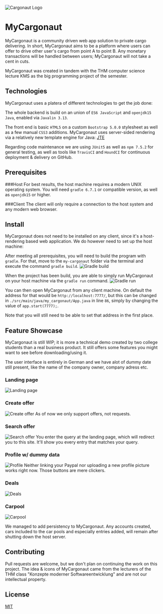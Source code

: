 ![Cargonaut Logo](./mockups/img/logo.png)
# MyCargonaut
MyCargonaut is a community driven web app solution to private cargo delivering. In short, MyCargonaut aims to be a
platform where users can offer to drive other user's cargo from point A to point B. Any monetary transactions will be
handled between users; MyCargonaut will not take a cent in cuts.

MyCargonaut was created in tandem with the THM computer science lecture KMS as the big programming project of the 
semester.

## Technologies

MyCargonaut uses a platera of different technologies to get the job done:

The whole backend is build on an union of `ES6 JavaScript` and `openjdk15 Java`, enabled via `Javalin 3.13`.

The front end is basic `HTML5` on a custom `Bootstrap 5.0.0` stylesheet as well as a few manual 
`CSS3` additions. MyCargonaut uses server-sided rendering via a relatively new template engine for Java: 
[JTE](https://github.com/casid/jte)

Regarding code maintenance we are using `JUnit5` as well as `npm 7.5.2` for general testing, as well as tools like 
`TravisCI` and `HoundCI` for continuous deployment & delivery on GitHub.

## Prerequisites

###Host
For best results, the host machine requires a modern UNIX operating system. You will need `gradle 6.7.1` or compatible 
version, as well as `openjdk15` or higher.

###Client
The client will only require a connection to the host system and any modern web browser.

## Install

MyCargonaut does not need to be installed on any client, since it's a host-rendering based web application. 
We do however need to set up the host machine:

After meeting all prerequisites, you will need to build the program with `gradle`. For that, move to the `my-cargonaut`
folder via the terminal and execute the command `gradle build`.
![Gradle build](./mockups/readme/gradleBuild.png)

When the project has been build, you are able to simply run MyCargonaut on your host machine via the `gradle run` 
command. 
![Gradle run](./mockups/readme/gradle_run.png)

You can then open MyCargonaut from any client machine. On default the address for that would be `http://localhost:7777/`,
but this can be changed in `./src/main/java/my_cargonaut/App.java` in line `86`, simply by changing the value of 
`app.start(7777);`.

Note that you will still need to be able to set that address in the first place.

## Feature Showcase

MyCargonaut is still WIP; it is more a technical demo created by two college students than a real business product.
It still offers some features you might want to see before downloading/using it.

The user interface is entirely in German and we have alot of dummy date still present, like the name of the company 
owner, company adress etc.

### Landing page
![Landing page](mockups/readme/landing.PNG)

### Create offer
![Create offer](./mockups/readme/create.PNG)
As of now we only support offers, not requests.

### Search offer
![Search offer](./mockups/readme/Search.PNG)
You enter the query at the landing page, which will redirect you to this site. It'll show you every entry that matches your
query.

### Profile w/ dummy data
![Profile](./mockups/readme/profile.PNG)
Neither linking your Paypal nor uploading a new profile picture works right now. Those buttons are mere clickers.

### Deals
![Deals](./mockups/readme/deals.PNG)

### Carpool
![Carpool](./mockups/readme/cars.PNG)

We managed to add persistency to MyCargonaut. Any accounts created, cars included to the car pools and especially 
entries added, will remain after shutting down the host server. 

## Contributing
Pull requests are welcome, but we don't plan on continuing the work on this project. The idea & icons of MyCargonaut 
came from the lecturers of the THM class "Konzepte moderner Softwareentwicklung" and are not our intellectual property.

## License
[MIT](https://choosealicense.com/licenses/mit/)